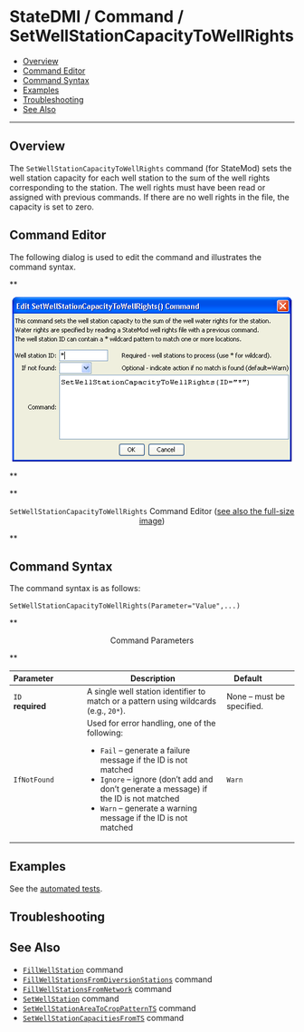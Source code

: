 # StateDMI / Command / SetWellStationCapacityToWellRights #

* [Overview](#overview)
* [Command Editor](#command-editor)
* [Command Syntax](#command-syntax)
* [Examples](#examples)
* [Troubleshooting](#troubleshooting)
* [See Also](#see-also)

-------------------------

## Overview ##

The `SetWellStationCapacityToWellRights` command (for StateMod)
sets the well station capacity for each well station to the sum of the well rights corresponding to the station.
The well rights must have been read or assigned with previous commands.
If there are no well rights in the file, the capacity is set to zero.

## Command Editor ##

The following dialog is used to edit the command and illustrates the command syntax.

**<p style="text-align: center;">
![SetWellStationCapacityToWellRights](SetWellStationCapacityToWellRights.png)
</p>**

**<p style="text-align: center;">
`SetWellStationCapacityToWellRights` Command Editor (<a href="../SetWellStationCapacityToWellRights.png">see also the full-size image</a>)
</p>**

## Command Syntax ##

The command syntax is as follows:

```text
SetWellStationCapacityToWellRights(Parameter="Value",...)
```
**<p style="text-align: center;">
Command Parameters
</p>**

| **Parameter**&nbsp;&nbsp;&nbsp;&nbsp;&nbsp;&nbsp;&nbsp;&nbsp;&nbsp;&nbsp;&nbsp;&nbsp; | **Description** | **Default**&nbsp;&nbsp;&nbsp;&nbsp;&nbsp;&nbsp;&nbsp;&nbsp;&nbsp;&nbsp; |
| --------------|-----------------|----------------- |
| `ID`<br>**required** | A single well station identifier to match or a pattern using wildcards (e.g., `20*`). | None – must be specified. |
| `IfNotFound` | Used for error handling, one of the following:<ul><li>`Fail` – generate a failure message if the ID is not matched</li><li>`Ignore` – ignore (don’t add and don’t generate a message) if the ID is not matched</li><li>`Warn` – generate a warning message if the ID is not matched</li></ul> | `Warn` |

## Examples ##

See the [automated tests](https://github.com/OpenCDSS/cdss-app-statedmi-test/tree/master/test/regression/commands/SetWellStationCapacityToWellRights).

## Troubleshooting ##

## See Also ##

* [`FillWellStation`](../FillWellStation/FillWellStation.md) command
* [`FillWellStationsFromDiversionStations`](../FillWellStationsFromDiversionStations/FillWellStationsFromDiversionStations.md) command
* [`FillWellStationsFromNetwork`](../FillWellStationsFromNetwork/FillWellStationsFromNetwork.md) command
* [`SetWellStation`](../SetWellStation/SetWellStation.md) command
* [`SetWellStationAreaToCropPatternTS`](../SetWellStationAreaToCropPatternTS/SetWellStationAreaToCropPatternTS.md) command
* [`SetWellStationCapacitiesFromTS`](../SetWellStationCapacitiesFromTS/SetWellStationCapacitiesFromTS.md) command
